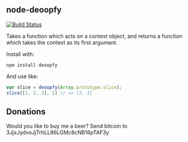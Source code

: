 node-deoopfy
------------
[![Build Status](https://travis-ci.org/yamadapc/node-deoopfy.svg?branch=master)](https://travis-ci.org/yamadapc/node-deoopfy)

Takes a function which acts on a context object, and returns a function which
takes the context as its first argument.

Install with:
```
npm install deoopfy
```

And use like:
```javascript
var slice = deoopfy(Array.prototype.slice);
slice([1, 2, 3], 1) // => [2, 3]
```

## Donations
Would you like to buy me a beer? Send bitcoin to 3JjxJydvoJjTrhLL86LGMc8cNB16pTAF3y
